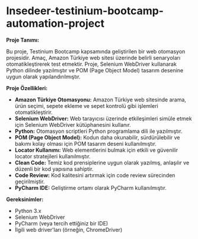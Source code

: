 # Insedeer-testinium-bootcamp-automation-project

**Proje Tanımı:**

Bu proje, Testinium Bootcamp kapsamında geliştirilen bir web otomasyon projesidir. Amaç, Amazon Türkiye web sitesi üzerinde belirli senaryoları otomatikleştirerek test etmektir. Proje, Selenium WebDriver kullanarak Python dilinde yazılmıştır ve POM (Page Object Model) tasarım desenine uygun olarak yapılandırılmıştır.

**Proje Özellikleri:**

* **Amazon Türkiye Otomasyonu:** Amazon Türkiye web sitesinde arama, ürün seçimi, sepete ekleme ve sepet kontrolü gibi işlemleri otomatikleştirir.
* **Selenium WebDriver:** Web tarayıcısı üzerinde etkileşimleri simüle etmek için Selenium WebDriver kütüphanesini kullanır.
* **Python:** Otomasyon scriptleri Python programlama dili ile yazılmıştır.
* **POM (Page Object Model):** Kodun daha okunabilir, sürdürülebilir ve bakımı kolay olması için POM tasarım deseni kullanılmıştır.
* **Locator Kullanımı:** Web elementlerini bulmak için etkili ve güvenilir locator stratejileri kullanılmıştır.
* **Clean Code:** Temiz kod prensiplerine uygun olarak yazılmış, anlaşılır ve düzenli bir kod yapısına sahiptir.
* **Code Review:** Kod kalitesini artırmak için code review sürecinden geçirilmiştir.
* **PyCharm IDE:** Geliştirme ortamı olarak PyCharm kullanılmıştır.

**Gereksinimler:**

* Python 3.x
* Selenium WebDriver
* PyCharm (veya tercih ettiğiniz bir IDE)
* İlgili web driver'ları (örneğin, ChromeDriver)

